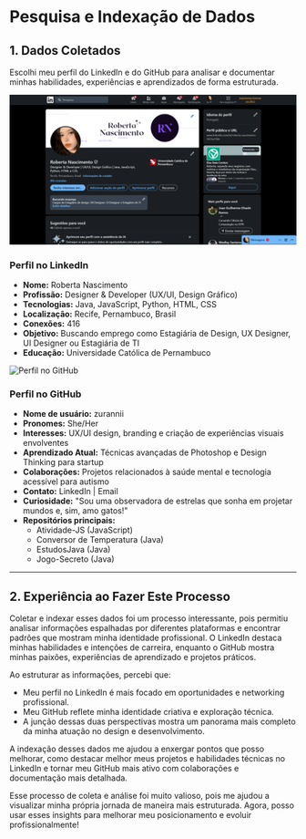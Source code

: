# Pesquisa e Indexação de Dados

## 1. Dados Coletados

Escolhi meu perfil do LinkedIn e do GitHub para analisar e documentar minhas habilidades, experiências e aprendizados de forma estruturada.

<img src="/assets/Captura de tela 2025-03-20 143952.png" alt="Perfil no LinkedIn">

### Perfil no LinkedIn
- **Nome:** Roberta Nascimento  
- **Profissão:** Designer & Developer (UX/UI, Design Gráfico)  
- **Tecnologias:** Java, JavaScript, Python, HTML, CSS  
- **Localização:** Recife, Pernambuco, Brasil  
- **Conexões:** 416  
- **Objetivo:** Buscando emprego como Estagiária de Design, UX Designer, UI Designer ou Estagiária de TI  
- **Educação:** Universidade Católica de Pernambuco  

<img src="/assets/Captura de tela 2025-03-20 144255" alt="Perfil no GitHub">

### Perfil no GitHub
- **Nome de usuário:** zurannii  
- **Pronomes:** She/Her  
- **Interesses:** UX/UI design, branding e criação de experiências visuais envolventes  
- **Aprendizado Atual:** Técnicas avançadas de Photoshop e Design Thinking para startup  
- **Colaborações:** Projetos relacionados à saúde mental e tecnologia acessível para autismo  
- **Contato:** LinkedIn | Email  
- **Curiosidade:** "Sou uma observadora de estrelas que sonha em projetar mundos e, sim, amo gatos!"  
- **Repositórios principais:**
  - Atividade-JS (JavaScript)
  - Conversor de Temperatura (Java)
  - EstudosJava (Java)
  - Jogo-Secreto (Java)

---

## 2. Experiência ao Fazer Este Processo

Coletar e indexar esses dados foi um processo interessante, pois permitiu analisar informações espalhadas por diferentes plataformas e encontrar padrões que mostram minha identidade profissional. O LinkedIn destaca minhas habilidades e intenções de carreira, enquanto o GitHub mostra minhas paixões, experiências de aprendizado e projetos práticos.

Ao estruturar as informações, percebi que:
- Meu perfil no LinkedIn é mais focado em oportunidades e networking profissional.
- Meu GitHub reflete minha identidade criativa e exploração técnica.
- A junção dessas duas perspectivas mostra um panorama mais completo da minha atuação no design e desenvolvimento.

A indexação desses dados me ajudou a enxergar pontos que posso melhorar, como destacar melhor meus projetos e habilidades técnicas no LinkedIn e tornar meu GitHub mais ativo com colaborações e documentação mais detalhada.

Esse processo de coleta e análise foi muito valioso, pois me ajudou a visualizar minha própria jornada de maneira mais estruturada. Agora, posso usar esses insights para melhorar meu posicionamento e evoluir profissionalmente! 

